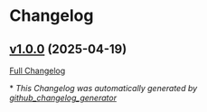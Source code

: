 # Changelog

## [v1.0.0](https://github.com/Varnasr/FieldStack/tree/v1.0.0) (2025-04-19)

[Full Changelog](https://github.com/Varnasr/FieldStack/compare/954b918bc01299272877fe2d2b65194fcf7a7eed...v1.0.0)



\* *This Changelog was automatically generated by [github_changelog_generator](https://github.com/github-changelog-generator/github-changelog-generator)*
